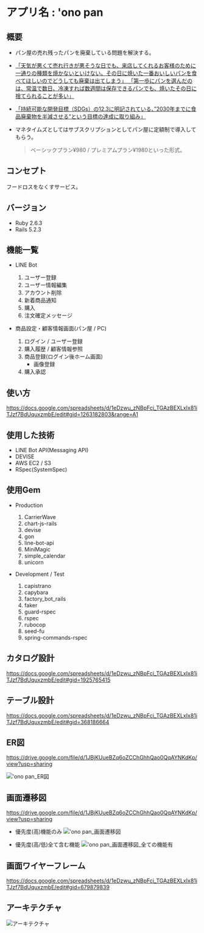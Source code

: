 # アプリ名 : 'ono pan

## 概要

- パン屋の売れ残ったパンを廃棄している問題を解決する。

- [「天気が悪くて売れ行きが悪そうな日でも、来店してくれるお客様のために一通りの種類を焼かないといけない。その日に焼いた一番おいしいパンを食べてほしいのでどうしても廃棄は出てしまう」
「第一歩にパンを選んだのは、常温で数日、冷凍すれば数週間は保存できるパンでも、焼いたその日に捨てられることが多い」](https://www.asahi.com/articles/ASM5H35LDM5HULOB001.html)

- [「持続可能な開発目標（SDGs）の12.3に明記されている、”2030年までに食品廃棄物を半減させる”という目標の達成に取り組み」](https://www.caa.go.jp/policies/policy/consumer_policy/information/food_loss/efforts/pdf/efforts_180628_0001.pdf)

- マネタイムズとしてはサブスクリプションとしてパン屋に定額制で導入してもらう。
    > ベーシックプラン¥980 / プレミアムプラン¥1980といった形式。

## コンセプト

フードロスをなくすサービス。

## バージョン

- Ruby 2.6.3
- Rails 5.2.3

## 機能一覧

- LINE Bot

    1. ユーザー登録
    1. ユーザー情報編集
    1. アカウント削除
    1. 新着商品通知
    1. 購入
    1. 注文確定メッセージ

- 商品設定・顧客情報画面(パン屋 / PC)

    1. ログイン / ユーザー登録
    1. 購入履歴 / 顧客情報参照
    1. 商品登録(ログイン後ホーム画面)
        - 画像登録
    1. 購入承認

## 使い方

https://docs.google.com/spreadsheets/d/1eDzwu_zNBpFci_TGAzBEXLxIx81iTJzf7BdUquxzmbE/edit#gid=1263182803&range=A1

## 使用した技術

- LINE Bot API(Messaging API)
- DEVISE
- AWS EC2 / S3
- RSpec(SystemSpec)

## 使用Gem
- Production

    1. CarrierWave
    1. chart-js-rails
    1. devise
    1. gon
    1. line-bot-api
    1. MiniMagic
    1. simple_calendar
    1. unicorn

- Development / Test

    1. capistrano
    1. capybara
    1. factory_bot_rails
    1. faker
    1. guard-rspec
    1. rspec
    1. rubocop
    1. seed-fu
    1. spring-commands-rspec

## カタログ設計

https://docs.google.com/spreadsheets/d/1eDzwu_zNBpFci_TGAzBEXLxIx81iTJzf7BdUquxzmbE/edit#gid=1925765415

## テーブル設計

https://docs.google.com/spreadsheets/d/1eDzwu_zNBpFci_TGAzBEXLxIx81iTJzf7BdUquxzmbE/edit#gid=368186664

## ER図

https://drive.google.com/file/d/1JBjKUueBZq6oZCChGhhQao0QqAYNKdKp/view?usp=sharing

!['ono pan_ER図](https://github.com/noriya1217/onopan/blob/images/onopan_screen_erd.jpg)

## 画面遷移図

https://drive.google.com/file/d/1JBjKUueBZq6oZCChGhhQao0QqAYNKdKp/view?usp=sharing

- 優先度(高)機能のみ
!['ono pan_画面遷移図](https://github.com/noriya1217/onopan/blob/images/onopan_screen_transition_diagram.jpg)

- 優先度(高/低)全て含む機能
!['ono pan_画面遷移図_全ての機能有](https://github.com/noriya1217/onopan/blob/images/onopan_screen_transition_diagram_all.jpg)

## 画面ワイヤーフレーム

https://docs.google.com/spreadsheets/d/1eDzwu_zNBpFci_TGAzBEXLxIx81iTJzf7BdUquxzmbE/edit#gid=679879839


## アーキテクチャ

![アーキテクチャ](https://github.com/noriya1217/onopan/blob/images/architecture.png)
